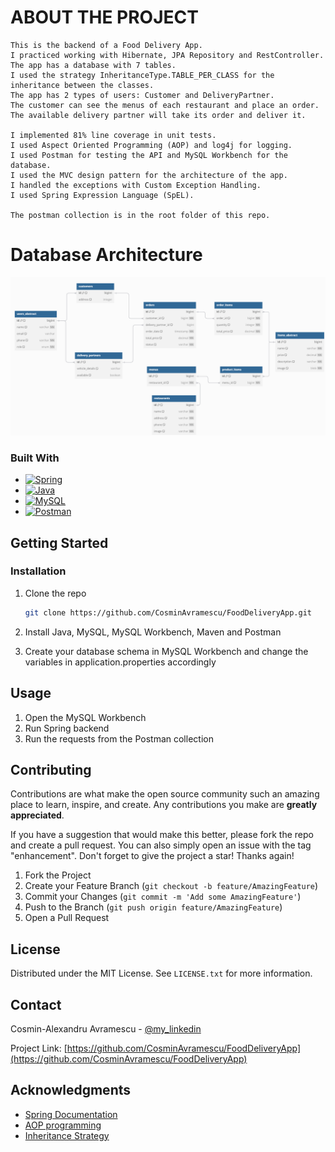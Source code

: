 <!-- ABOUT THE PROJECT -->
# ABOUT THE PROJECT

	This is the backend of a Food Delivery App.
    I practiced working with Hibernate, JPA Repository and RestController.
    The app has a database with 7 tables.
    I used the strategy InheritanceType.TABLE_PER_CLASS for the inheritance between the classes.
    The app has 2 types of users: Customer and DeliveryPartner.
    The customer can see the menus of each restaurant and place an order. 
    The available delivery partner will take its order and deliver it.
    
    I implemented 81% line coverage in unit tests. 
    I used Aspect Oriented Programming (AOP) and log4j for logging.
    I used Postman for testing the API and MySQL Workbench for the database.
    I used the MVC design pattern for the architecture of the app.
    I handled the exceptions with Custom Exception Handling.
    I used Spring Expression Language (SpEL).

    The postman collection is in the root folder of this repo.

<!-- Database Architecture -->
# Database Architecture
![alt text](assets/db_diagram.png)

### Built With
* [![Spring][Spring]][Spring-url]
* [![Java][Java]][Java-url]
* [![MySQL][MySQL]][MySQL-url]
* [![Postman][Postman]][Postman-url]

<!-- GETTING STARTED -->
## Getting Started

### Installation

1. Clone the repo
   ```sh
   git clone https://github.com/CosminAvramescu/FoodDeliveryApp.git
   ```

2. Install Java, MySQL, MySQL Workbench, Maven and Postman

3. Create your database schema in MySQL Workbench and change the variables in application.properties accordingly

<!-- USAGE EXAMPLES -->
## Usage

1. Open the MySQL Workbench
2. Run Spring backend
3. Run the requests from the Postman collection

<!-- CONTRIBUTING -->
## Contributing

Contributions are what make the open source community such an amazing place to learn, inspire, and create. Any contributions you make are **greatly appreciated**.

If you have a suggestion that would make this better, please fork the repo and create a pull request. You can also simply open an issue with the tag "enhancement".
Don't forget to give the project a star! Thanks again!

1. Fork the Project
2. Create your Feature Branch (`git checkout -b feature/AmazingFeature`)
3. Commit your Changes (`git commit -m 'Add some AmazingFeature'`)
4. Push to the Branch (`git push origin feature/AmazingFeature`)
5. Open a Pull Request


<!-- LICENSE -->
## License

Distributed under the MIT License. See `LICENSE.txt` for more information.



<!-- CONTACT -->
## Contact

Cosmin-Alexandru Avramescu - [@my_linkedin](https://www.linkedin.com/in/cosmin-avramescu/)

Project Link: [https://github.com/CosminAvramescu/FoodDeliveryApp](https://github.com/CosminAvramescu/FoodDeliveryApp)


<!-- ACKNOWLEDGMENTS -->
## Acknowledgments
* [Spring Documentation](https://docs.spring.io/spring-boot/docs/current)
* [AOP programming](https://www.baeldung.com/spring-aspect-oriented-programming-logging)
* [Inheritance Strategy](https://thorben-janssen.com/complete-guide-inheritance-strategies-jpa-hibernate/)


<!-- MARKDOWN LINKS & IMAGES -->
<!-- https://www.markdownguide.org/basic-syntax/#reference-style-links -->
[license-shield]: https://img.shields.io/github/license/othneildrew/Best-README-Template.svg?style=for-the-badge
[license-url]: https://github.com/othneildrew/Best-README-Template/blob/master/LICENSE.txt
[linkedin-shield]: https://img.shields.io/badge/-LinkedIn-black.svg?style=for-the-badge&logo=linkedin&colorB=555
[linkedin-url]: https://linkedin.com/in/othneildrew
[product-screenshot]: images/screenshot.png
[Spring]: https://img.shields.io/badge/spring-%236DB33F.svg?style=for-the-badge&logo=spring&logoColor=white
[Spring-url]: https://docs.spring.io/spring-boot/docs/current/reference/htmlsingle/
[Java]: https://img.shields.io/badge/java-%23ED8B00.svg?style=for-the-badge&logo=openjdk&logoColor=white
[Java-url]: https://docs.oracle.com/en/java/
[MySQL]: https://img.shields.io/badge/MySQL-4479A1?style=for-the-badge&logo=mysql&logoColor=white
[MySQL-url]: https://www.mysql.com/
[Postman]: https://img.shields.io/badge/Postman-FF6C37?style=for-the-badge&logo=Postman&logoColor=white
[Postman-url]: https://www.postman.com/